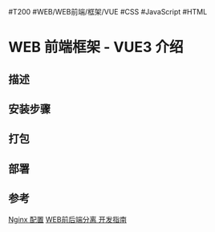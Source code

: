 #T200 #WEB/WEB前端/框架/VUE #CSS #JavaScript #HTML 
# WEB 前端框架 - VUE3 介绍
## 描述

## 安装步骤

## 打包

## 部署

## 参考

[Nginx 配置](Nginx配置.md)
[WEB前后端分离 开发指南](WEB前后端分离开发指南.md)
